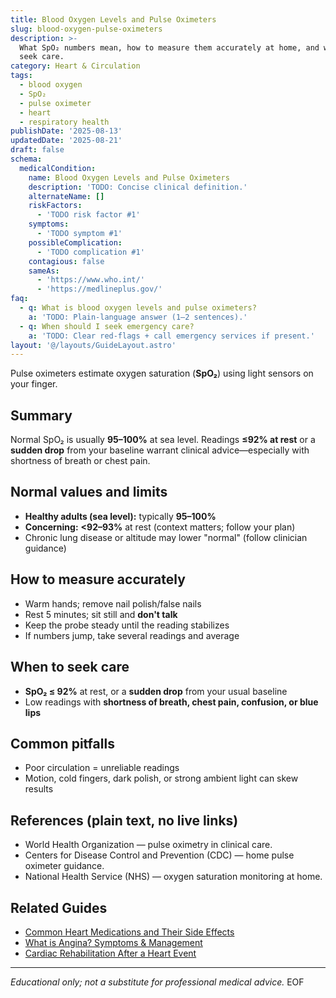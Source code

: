 ```yaml
---
title: Blood Oxygen Levels and Pulse Oximeters
slug: blood-oxygen-pulse-oximeters
description: >-
  What SpO₂ numbers mean, how to measure them accurately at home, and when to
  seek care.
category: Heart & Circulation
tags:
  - blood oxygen
  - SpO₂
  - pulse oximeter
  - heart
  - respiratory health
publishDate: '2025-08-13'
updatedDate: '2025-08-21'
draft: false
schema:
  medicalCondition:
    name: Blood Oxygen Levels and Pulse Oximeters
    description: 'TODO: Concise clinical definition.'
    alternateName: []
    riskFactors:
      - 'TODO risk factor #1'
    symptoms:
      - 'TODO symptom #1'
    possibleComplication:
      - 'TODO complication #1'
    contagious: false
    sameAs:
      - 'https://www.who.int/'
      - 'https://medlineplus.gov/'
faq:
  - q: What is blood oxygen levels and pulse oximeters?
    a: 'TODO: Plain-language answer (1–2 sentences).'
  - q: When should I seek emergency care?
    a: 'TODO: Clear red-flags + call emergency services if present.'
layout: '@/layouts/GuideLayout.astro'
---
```

Pulse oximeters estimate oxygen saturation (**SpO₂**) using light sensors on your finger.

## Summary
Normal SpO₂ is usually **95–100%** at sea level. Readings **≤92% at rest** or a **sudden drop** from your baseline warrant clinical advice—especially with shortness of breath or chest pain.

## Normal values and limits
- **Healthy adults (sea level):** typically **95–100%**  
- **Concerning:** **<92–93%** at rest (context matters; follow your plan)  
- Chronic lung disease or altitude may lower "normal" (follow clinician guidance)

## How to measure accurately
- Warm hands; remove nail polish/false nails  
- Rest 5 minutes; sit still and **don't talk**  
- Keep the probe steady until the reading stabilizes  
- If numbers jump, take several readings and average

## When to seek care
- **SpO₂ ≤ 92%** at rest, or a **sudden drop** from your usual baseline  
- Low readings with **shortness of breath, chest pain, confusion, or blue lips**

## Common pitfalls
- Poor circulation = unreliable readings  
- Motion, cold fingers, dark polish, or strong ambient light can skew results

## References (plain text, no live links)
- World Health Organization — pulse oximetry in clinical care.  
- Centers for Disease Control and Prevention (CDC) — home pulse oximeter guidance.  
- National Health Service (NHS) — oxygen saturation monitoring at home.  

## Related Guides

- [Common Heart Medications and Their Side Effects](/guides/common-heart-medications/)
- [What is Angina? Symptoms & Management](/guides/what-is-angina-symptoms-and-management/)
- [Cardiac Rehabilitation After a Heart Event](/guides/cardiac-rehabilitation/)


---
*Educational only; not a substitute for professional medical advice.*
EOF
